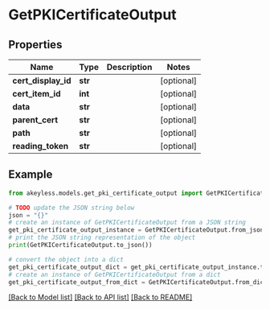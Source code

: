 # GetPKICertificateOutput


## Properties

Name | Type | Description | Notes
------------ | ------------- | ------------- | -------------
**cert_display_id** | **str** |  | [optional] 
**cert_item_id** | **int** |  | [optional] 
**data** | **str** |  | [optional] 
**parent_cert** | **str** |  | [optional] 
**path** | **str** |  | [optional] 
**reading_token** | **str** |  | [optional] 

## Example

```python
from akeyless.models.get_pki_certificate_output import GetPKICertificateOutput

# TODO update the JSON string below
json = "{}"
# create an instance of GetPKICertificateOutput from a JSON string
get_pki_certificate_output_instance = GetPKICertificateOutput.from_json(json)
# print the JSON string representation of the object
print(GetPKICertificateOutput.to_json())

# convert the object into a dict
get_pki_certificate_output_dict = get_pki_certificate_output_instance.to_dict()
# create an instance of GetPKICertificateOutput from a dict
get_pki_certificate_output_from_dict = GetPKICertificateOutput.from_dict(get_pki_certificate_output_dict)
```
[[Back to Model list]](../README.md#documentation-for-models) [[Back to API list]](../README.md#documentation-for-api-endpoints) [[Back to README]](../README.md)



